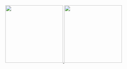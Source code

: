 <div>
<a href="https://github.com/anaalicefortuna">
<img height="180em" src="https://github-readme-stats.vercel.app/api/top-langs/?username=anaalicefortuna&layout=compact&langs_count=7&theme=dracula"/>
<img height="180em" src="https://github-readme-stats.vercel.app/api?username=anaalicefortuna&show_icons=true&theme=dracula&include_all_commits=true&count_private=true"/>
</div>
